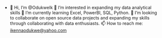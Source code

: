 - 👋 Hi, I’m @OdukweIk
👀 I’m interested in expanding my data analytical skills
🌱 I’m currently learning Excel, PowerBI, SQL, Python.
💞️ I’m looking to collaborate on open source data projects and expanding my skills through collaborating with data enthusiasts.
📫 How to reach me: ikennaodukwe@yahoo.com

<!---
OdukweIk/OdukweIk is a ✨ special ✨ repository because its `README.md` (this file) appears on your GitHub profile.
You can click the Preview link to take a look at your changes.
--->
